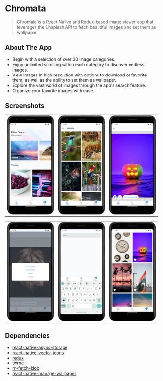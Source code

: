 # Chromata
> Chromata is a React Native and Redux-based image viewer app that leverages the Unsplash API to fetch beautiful images and set them as wallpaper.

## About The App
- Begin with a selection of over 30 image categories.
- Enjoy unlimited scrolling within each category to discover endless images.
- View images in high resolution with options to download or favorite them, as well as the ability to set them as wallpaper.
- Explore the vast world of images through the app's search feature.
- Organize your favorite images with ease.

## Screenshots
<table>
    <tr>
        <td> <img src="assets/screenshots/screen1.png" width="300"></td>
        <td> <img src="assets/screenshots/screen2.png" width="300"></td>
        <td> <img src="assets/screenshots/screen3.png" width="300"></td>
    </tr>
</table>
<table>
    <tr>
        <td> <img src="assets/screenshots/screen4.png" width="300"></td>
        <td> <img src="assets/screenshots/screen5.png" width="300"></td>
        <td> <img src="assets/screenshots/screen6.png" width="300"></td>
    </tr>
</table>

## Dependencies
- [react-native-async-storage](https://www.npmjs.com/package/@react-native-async-storage/async-storage)
- [react-native-vector-icons](https://www.npmjs.com/package/react-native-vector-icons)
- [redux](https://redux.js.org/)
- [twrnc](https://www.npmjs.com/package/twrnc)
- [rn-fetch-blob](https://www.npmjs.com/package/rn-fetch-blob)
- [react-native-manage-wallpaper](https://npmjs.com/package/react-native-manage-wallpaper)
